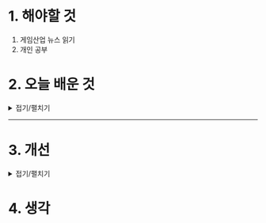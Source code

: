 
# 1. 해야할 것

1. 게임산업 뉴스 읽기 
2. 개인 공부  




# 2. 오늘 배운 것

<details>
<summary>접기/펼치기</summary>

## 엘리베이터
![image](https://github.com/user-attachments/assets/42201d43-9301-4339-ad98-cfc27cf93fe2)
![image](https://github.com/user-attachments/assets/4127b970-5931-4dfc-a8dc-4ca4e25c8538)

![image](https://github.com/user-attachments/assets/cddc388d-211a-47b6-b32d-f0e618087331)

![image](https://github.com/user-attachments/assets/ba266da8-a455-4e04-952c-d07c92668fa5)

![image](https://github.com/user-attachments/assets/f603f99d-d7ad-4fa6-8ea1-dc4825e85a0d)


</details>

****


# 3. 개선


<details>
<summary>접기/펼치기</summary>


</details>



# 4. 생각


